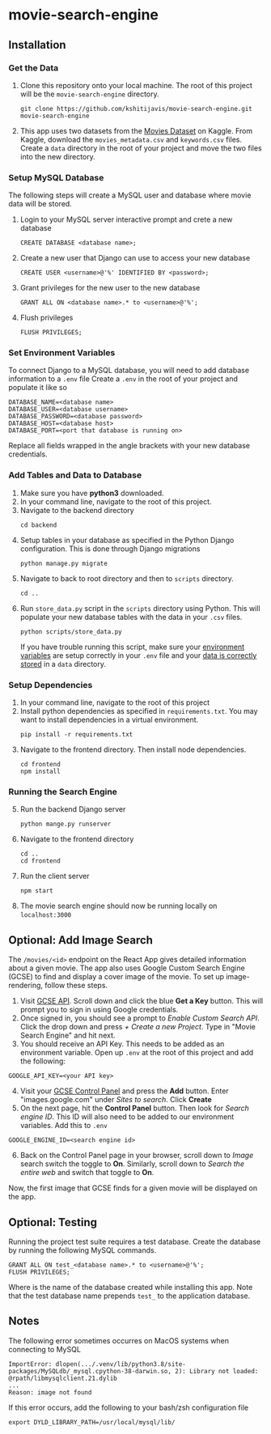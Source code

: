 # movie-search-engine

## Installation
### Get the Data
1) Clone this repository onto your local machine. The root of this project will be the `movie-search-engine` directory.
    ```
    git clone https://github.com/kshitijavis/movie-search-engine.git movie-search-engine
    ```
2) This app uses two datasets from the [Movies Dataset](https://www.kaggle.com/rounakbanik/the-movies-dataset) on Kaggle. From Kaggle, download the `movies_metadata.csv` and `keywords.csv` files. Create a `data` directory in the root of your project and move the two files into the new directory.
### Setup MySQL Database
The following steps will create a MySQL user and database where movie data will be stored.

1) Login to your MySQL server interactive prompt and crete a new database
    ```
    CREATE DATABASE <database name>;
    ```
2) Create a new user that Django can use to access your new database
    ```
    CREATE USER <username>@'%' IDENTIFIED BY <password>;
    ```
3) Grant privileges for the new user to the new database
    ```
    GRANT ALL ON <database name>.* to <username>@'%';
    ```
4) Flush privileges
    ```
    FLUSH PRIVILEGES;
    ```
### Set Environment Variables
To connect Django to a MySQL database, you will need to add database information to a `.env` file
Create a `.env` in the root of your project and populate it like so
```
DATABASE_NAME=<database name>
DATABASE_USER=<database username>
DATABASE_PASSWORD=<database password>
DATABASE_HOST=<database host>
DATABASE_PORT=<port that database is running on>
```
Replace all fields wrapped in the angle brackets with your new database credentials.
### Add Tables and Data to Database
1) Make sure you have **python3** downloaded.
2) In your command line, navigate to the root of this project.
3) Navigate to the backend directory
    ```
    cd backend
    ```
4) Setup tables in your database as specified in the Python Django configuration. This is done through Django migrations
    ```
    python manage.py migrate
    ```
5) Navigate to back to root directory and then to `scripts` directory.
    ```
    cd ..
    ```
6) Run `store_data.py` script in the `scripts` directory using Python. This will populate your new database tables with the data in your `.csv` files.
    ```
    python scripts/store_data.py
    ```
    If you have trouble running this script, make sure your [environment variables](#set-environment-variables) are setup correctly in your `.env` file and your [data is correctly stored](#get-the-data) in a `data` directory.
### Setup Dependencies
1) In your command line, navigate to the root of this project
2) Install python dependencies as specified in `requirements.txt`. You may want to install dependencies in a virtual environment.
    ```
    pip install -r requirements.txt
    ```
3) Navigate to the frontend directory. Then install node dependencies.
    ```
    cd frontend
    npm install
    ```
### Running the Search Engine
5) Run the backend Django server
    ```
    python mange.py runserver
    ```
6) Navigate to the frontend directory
    ```
    cd ..
    cd frontend
    ```
7) Run the client server
    ```
    npm start
    ```
8) The movie search engine should now be running locally on `localhost:3000`
## Optional: Add Image Search
The `/movies/<id>` endpoint on the React App gives detailed information about a given movie. The app also uses Google Custom Search Engine (GCSE) to find and display a cover image of the movie. To set up image-rendering, follow these steps.
1) Visit [GCSE API](https://developers.google.com/custom-search/v1/overview). Scroll down and click the blue **Get a Key** button. This will prompt you to sign in using Google credentials.
2) Once signed in, you should see a prompt to _Enable Custom Search API_. Click the drop down and press _+ Create a new Project_. Type in "Movie Search Engine" and hit next.
3) You should receive an API Key. This needs to be added as an environment variable. Open up `.env` at the root of this project and add the following:
```
GOOGLE_API_KEY=<your API key>
```
4) Visit your [GCSE Control Panel](https://programmablesearchengine.google.com/cse/all) and press the **Add** button. Enter "images.google.com" under _Sites to search_. Click **Create**
5) On the next page, hit the **Control Panel** button. Then look for _Search engine ID_. This ID will also need to be added to our environment variables. Add this to `.env`
```
GOOGLE_ENGINE_ID=<search engine id>
```
6) Back on the Control Panel page in your browser, scroll down to _Image_ search switch the toggle to **On**. Similarly, scroll down to _Search the entire web_ and switch that toggle to **On**.

Now, the first image that GCSE finds for a given movie will be displayed on the app.

## Optional: Testing
Running the project test suite requires a test database. Create the database by running the following MySQL commands.
```
GRANT ALL ON test_<database name>.* to <username>@'%';
FLUSH PRIVILEGES;
```
Where <database name> is the name of the database created while installing this app. Note that the test database name prepends `test_` to the application database.

## Notes
The following error sometimes occurres on MacOS systems when connecting to MySQL
```
ImportError: dlopen(.../.venv/lib/python3.8/site-packages/MySQLdb/_mysql.cpython-38-darwin.so, 2): Library not loaded: @rpath/libmysqlclient.21.dylib
...
Reason: image not found
```

If this error occurs, add the following to your bash/zsh configuration file
```
export DYLD_LIBRARY_PATH=/usr/local/mysql/lib/
```
